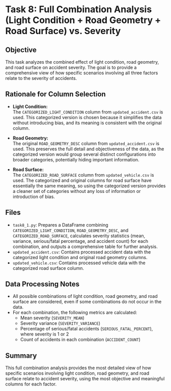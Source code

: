 # Task 8: Full Combination Analysis (Light Condition + Road Geometry + Road Surface) vs. Severity

## Objective

This task analyzes the combined effect of light condition, road geometry, and road surface on accident severity. The goal is to provide a comprehensive view of how specific scenarios involving all three factors relate to the severity of accidents.

## Rationale for Column Selection

- **Light Condition:**  
  The `CATEGORIZED_LIGHT_CONDITION` column from `updated_accident.csv` is used. This categorized version is chosen because it simplifies the data without introducing bias, and its meaning is consistent with the original column.

- **Road Geometry:**  
  The original `ROAD_GEOMETRY_DESC` column from `updated_accident.csv` is used. This preserves the full detail and objectiveness of the data, as the categorized version would group several distinct configurations into broader categories, potentially hiding important information.

- **Road Surface:**  
  The `CATEGORIZED_ROAD_SURFACE` column from `updated_vehicle.csv` is used. The categorized and original columns for road surface have essentially the same meaning, so using the categorized version provides a cleaner set of categories without any loss of information or introduction of bias.

## Files

- `task8_1.py`: Prepares a DataFrame combining `CATEGORIZED_LIGHT_CONDITION`, `ROAD_GEOMETRY_DESC`, and `CATEGORIZED_ROAD_SURFACE`, calculates severity statistics (mean, variance, serious/fatal percentage, and accident count) for each combination, and outputs a comprehensive table for further analysis.
- `updated_accident.csv`: Contains processed accident data with the categorized light condition and original road geometry columns.
- `updated_vehicle.csv`: Contains processed vehicle data with the categorized road surface column.

## Data Processing Notes

- All possible combinations of light condition, road geometry, and road surface are considered, even if some combinations do not occur in the data.
- For each combination, the following metrics are calculated:
  - Mean severity (`SEVERITY_MEAN`)
  - Severity variance (`SEVERITY_VARIANCE`)
  - Percentage of serious/fatal accidents (`SERIOUS_FATAL_PERCENT`), where severity is 1 or 2
  - Count of accidents in each combination (`ACCIDENT_COUNT`)

## Summary

This full combination analysis provides the most detailed view of how specific scenarios involving light condition, road geometry, and road surface relate to accident severity, using the most objective and meaningful columns for each factor.